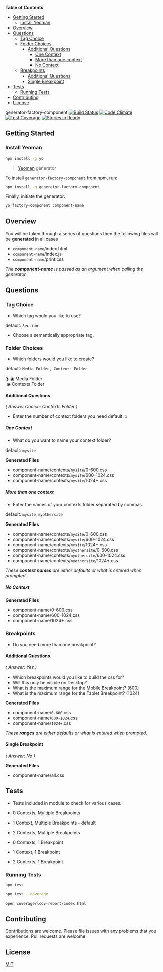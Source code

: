 <!-- START doctoc generated TOC please keep comment here to allow auto update -->
<!-- DON'T EDIT THIS SECTION, INSTEAD RE-RUN doctoc TO UPDATE -->
**Table of Contents**

- [Getting Started](#getting-started)
  - [Install Yeoman](#install-yeoman)
- [Overview](#overview)
- [Questions](#questions)
  - [Tag Choice](#tag-choice)
  - [Folder Choices](#folder-choices)
    - [Additional Questions](#additional-questions)
      - [One Context](#one-context)
      - [More than one context](#more-than-one-context)
      - [No Context](#no-context)
  - [Breakpoints](#breakpoints)
    - [Additional Questions](#additional-questions-1)
    - [Single Breakpoint](#single-viewport)
- [Tests](#tests)
  - [Running Tests](#running-tests)
- [Contributing](#contributing)
- [License](#license)

<!-- END doctoc generated TOC please keep comment here to allow auto update -->

 generator-factory-component [![Build Status](https://secure.travis-ci.org/techmsi/generator-factory-component.png?branch=master)](https://travis-ci.org/techmsi/generator-factory-component)
[![Code Climate](https://codeclimate.com/github/techmsi/generator-factory-component/badges/gpa.svg)](https://codeclimate.com/github/techmsi/generator-factory-component)
[![Test Coverage](https://codeclimate.com/github/techmsi/generator-factory-component/badges/coverage.svg)](https://codeclimate.com/github/techmsi/generator-factory-component)
[![Stories in Ready](https://badge.waffle.io/techmsi/generator-factory-component.png?label=ready&title=Ready)](https://waffle.io/techmsi/generator-factory-component)

## Getting Started

### Install Yeoman

```bash
npm install -g yo
```

>[Yeoman](http://yeoman.io) generator

To install `generator-factory-component` from npm, run:

```bash
npm install -g generator-factory-component
```

Finally, initiate the generator:

```bash
yo factory-component component-name
```

## Overview
You will be taken through a series of questions then the following files will be **generated** in all cases

* `component-name`/index.html
* `component-name`/index.js
* `component-name`/print.css

_The **component-name** is passed as an argument when calling the generator._
## Questions

### Tag Choice
* Which tag would you like to use?

default: `Section`
* Choose a semantically appropriate tag.

### Folder Choices
* Which folders would you like to create?

default: `Media Folder, Contexts Folder`

❯&nbsp;&#9673; Media Folder <br/>
&nbsp;&#9673; Contexts Folder

#### Additional Questions
_( Answer Choice: Contexts Folder )_

* Enter the number of context folders you need
default: `1`

##### One Context
* What do you want to name your context folder?

default: `mysite`

**Generated Files**

* component-name/contexts/`mysite`/0-600.css
* component-name/contexts/`mysite`/600-1024.css
* component-name/contexts/`mysite`/1024+.css

##### More than one context
* Enter the names of your contexts folder separated by commas.

default: `mysite,myothersite`

**Generated Files**

* component-name/contexts/`mysite`/0-600.css
* component-name/contexts/`mysite`/600-1024.css
* component-name/contexts/`mysite`/1024+.css
* component-name/contexts/`myothersite`/0-600.css
* component-name/contexts/`myothersite`/600-1024.css
* component-name/contexts/`myothersite`/1024+.css


_These **context names** are either defaults or what is entered when prompted._

##### No Context

**Generated Files**

* component-name/0-600.css
* component-name/600-1024.css
* component-name/1024+.css

### Breakpoints
* Do you need more than one breakpoint?

#### Additional Questions
_( Answer: Yes )_

  - Which breakpoints would you like to build the css for?
  - Will this only be visible on Desktop?
  - What is the maximum range for the Mobile Breakpoint? (600)
  - What is the maximum range for the Tablet Breakpoint? (1024)

**Generated Files**

* component-name/`0-600`.css
* component-name/`600-1024`.css
* component-name/`1024+`.css

_These **ranges** are either defaults or what is entered when prompted._

#### Single Breakpoint
_( Answer: No )_

**Generated Files**

* component-name/all.css

## Tests
* Tests included in module to check for various cases.


* 0 Contexts, Multiple Breakpoints
* 1 Context, Multiple Breakpoints - default
* 2 Contexts, Multiple Breakpoints


* 0 Contexts, 1 Breakpoint
* 1 Context, 1 Breakpoint
* 2 Contexts, 1 Breakpoint

### Running Tests

```bash
npm test
```

```bash
npm test --coverage
```

```bash
open coverage/lcov-report/index.html
```

## Contributing

Contributions are welcome. Please file issues with any problems that you experience. Pull requests are welcome.

## License

[MIT](LICENSE)
